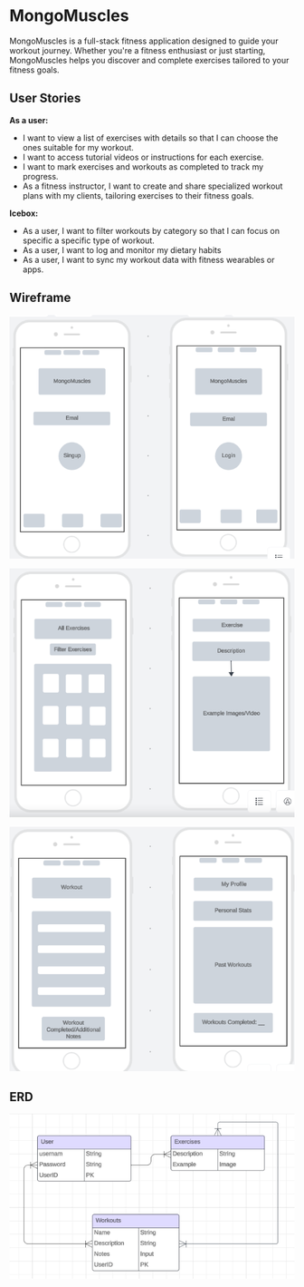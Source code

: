# MongoMuscles
MongoMuscles is a full-stack fitness application designed to guide your workout journey. Whether you're a fitness enthusiast or just starting, MongoMuscles helps you discover and complete exercises tailored to your fitness goals.



## User Stories

**As a user:**
   - I want to view a list of exercises with details so that I can choose the ones suitable for my workout.
   - I want to access tutorial videos or instructions for each exercise.
   - I want to mark exercises and workouts as completed to track my progress.
   - As a fitness instructor, I want to create and share specialized workout plans with my clients, tailoring exercises to their fitness goals.



**Icebox:**
   - As a user, I want to filter workouts by category so that I can focus on specific a specific type of workout.
   - As a user, I want to log and monitor my dietary habits 
   - As a user, I want to sync my workout data with fitness wearables or apps.




## Wireframe

![alt text](public/wireframe1.png)

![alt text](public/wireframe2.png)


![alt text](public/wireframe3.png)


## ERD

![alt text](public/ERD.png)


